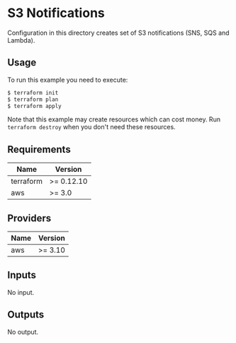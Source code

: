 # S3 Notifications

Configuration in this directory creates set of S3 notifications (SNS, SQS and Lambda).

## Usage

To run this example you need to execute:

```bash
$ terraform init
$ terraform plan
$ terraform apply
```

Note that this example may create resources which can cost money. Run `terraform destroy` when you don't need these resources.

## Requirements

| Name | Version |
|------|---------|
| terraform | >= 0.12.10 |
| aws | >= 3.0 |

## Providers

| Name | Version |
|------|---------|
| aws | >= 3.10 |

## Inputs

No input.

## Outputs

No output.
